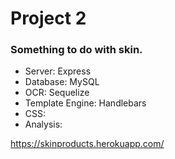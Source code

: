 # Project 2

### Something to do with skin.

 - Server: Express
 - Database: MySQL
 - OCR: Sequelize
 - Template Engine: Handlebars
 - CSS: 
 - Analysis: 

https://skinproducts.herokuapp.com/